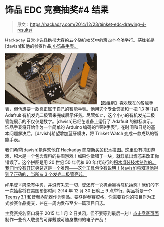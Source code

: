 # 饰品 EDC 竞赛抽奖#4 结果

> 原文：<https://hackaday.com/2014/12/23/trinket-edc-drawing-4-results/>

Hackaday 日常小饰品携带大赛的五个随机抽奖中的第四个今晚举行。获胜者是[davish]和他的参赛作品,[小饰品手表。](http://hackaday.io/project/3627)

[![twatch3](img/e5edebdc6476ebd1eb446b762483859f.png)](http://hackaday.io/project/3627) 【戴维斯】喜欢现在的智能手表，但他想要一款真正属于自己的智能手表。他用这个专业饰品和一把 1.3 英寸的 Adafruit 有机发光二极管来完成展示任务。尽管如此，这个小小的有机发光二极管能展示的不仅仅是数字。[davish]已经在设备上运行了 Adafruit 的徽标演示。饰品手表将开始作为一个简单的 Arduino 编码的“哑铃手表”。在时间和日期的基本问题解决后，[davish]希望增加蓝牙模块，将 Trinket Watch 变成一款成熟的智能手表。

我们希望[davish]能喜欢他在 Hackaday 商店[新买的](http://store.hackaday.com/)[积木拼图](http://store.hackaday.com/products/cordwood-puzzle-first-edition)。这里没有拼图游戏，积木是一个包含焊料的拼图游戏！如果你做错了一块，就该拿出焊芯来改正你错误了。这个拼图是用 20 世纪 50 年代和 60 年代流行的[积木组装技术制作的。我们也没有开玩笑说这是一个难题——这个工具包没有说明！[davish]将知道他得到了正确的，当所有 3 个发光二极管亮起。](http://en.wikipedia.org/wiki/Printed_circuit_board#Cordwood_construction)

如果您本周没有中奖，并没有失去一切，您还有一次机会赢得随机抽奖！我们的下一次抽奖将在美国东部时间 2014 年 12 月 30 日晚上 9 点举行。奖品将是一个 [Teensy 3.1 和音频适配器](http://store.hackaday.com/products/teensy-3-1)作为奖品。要获得参赛资格，你需要将你的项目作为正式参赛作品提交，并在一周内发布至少一篇项目日志。

主竞赛报名窗口将于 2015 年 1 月 2 日关闭，但不要等到最后一刻！[点击竞赛页面](http://hackaday.io/contest/3432)制作一些令人敬畏的可穿戴或可随身携带的电子产品！